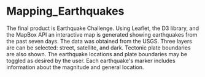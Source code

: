 # Mapping_Earthquakes

The final product is Earthquake Challenge. Using Leaflet, the D3 library, and the MapBox API an interactive map is generated showing earthquakes from the past seven days. The data was obtained from the USGS. Three layers are can be selected: street, satellite, and dark. Tectonic plate boundaries are also shown. The earthquake locations and plate boundaries may be toggled as desired by the user. Each earthquake's marker includes information about the magnitude and general location.